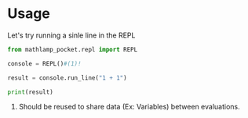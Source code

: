 # Usage

Let's try running a sinle line in the REPL

```python
from mathlamp_pocket.repl import REPL

console = REPL()#(1)!

result = console.run_line("1 + 1")

print(result)
```

1. Should be reused to share data (Ex: Variables) between evaluations.

